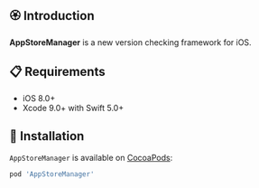 ## 🏵 Introduction

**AppStoreManager** is a new version checking framework for iOS.

## 📋 Requirements

- iOS 8.0+
- Xcode 9.0+ with Swift 5.0+

## 📲 Installation

`AppStoreManager` is available on [CocoaPods](https://cocoapods.org):

```ruby
pod 'AppStoreManager'
```
